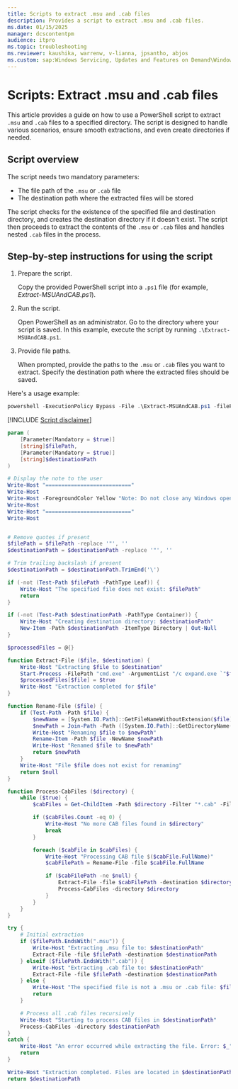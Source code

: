 ```yaml
---
title: Scripts to extract .msu and .cab files
description: Provides a script to extract .msu and .cab files.
ms.date: 01/15/2025
manager: dcscontentpm
audience: itpro
ms.topic: troubleshooting
ms.reviewer: kaushika, warrenw, v-lianna, jpsantho, abjos
ms.custom: sap:Windows Servicing, Updates and Features on Demand\Windows Update fails - installation stops with error, csstroubleshoot
---
```

# Scripts: Extract .msu and .cab files

This article provides a guide on how to use a PowerShell script to extract `.msu` and `.cab` files to a specified directory. The script is designed to handle various scenarios, ensure smooth extractions, and even create directories if needed.

## Script overview

The script needs two mandatory parameters:

- The file path of the `.msu` or `.cab` file
- The destination path where the extracted files will be stored

The script checks for the existence of the specified file and destination directory, and creates the destination directory if it doesn't exist. The script then proceeds to extract the contents of the `.msu` or `.cab` files and handles nested `.cab` files in the process.

## Step-by-step instructions for using the script

1. Prepare the script.

    Copy the provided PowerShell script into a `.ps1` file (for example, *Extract-MSUAndCAB.ps1*).

2. Run the script.

    Open PowerShell as an administrator. Go to the directory where your script is saved. In this example, execute the script by running `.\Extract-MSUAndCAB.ps1`.

3. Provide file paths.

    When prompted, provide the paths to the `.msu` or `.cab` files you want to extract. Specify the destination path where the extracted files should be saved.

Here's a usage example:

```powershell
powershell -ExecutionPolicy Bypass -File .\Extract-MSUAndCAB.ps1 -filePath "C:\<path>\<yourfile>.msu" -destinationPath "C:\<path>\<destination>"
```

[!INCLUDE [Script disclaimer](../../includes/script-disclaimer.md)]

```PowerShell
param (
    [Parameter(Mandatory = $true)]
    [string]$filePath,
    [Parameter(Mandatory = $true)]
    [string]$destinationPath
)

# Display the note to the user
Write-Host "==========================="
Write-Host
Write-Host -ForegroundColor Yellow "Note: Do not close any Windows opened by this script until it is completed."
Write-Host
Write-Host "==========================="
Write-Host


# Remove quotes if present
$filePath = $filePath -replace '"', ''
$destinationPath = $destinationPath -replace '"', ''

# Trim trailing backslash if present
$destinationPath = $destinationPath.TrimEnd('\')

if (-not (Test-Path $filePath -PathType Leaf)) {
    Write-Host "The specified file does not exist: $filePath"
    return
}

if (-not (Test-Path $destinationPath -PathType Container)) {
    Write-Host "Creating destination directory: $destinationPath"
    New-Item -Path $destinationPath -ItemType Directory | Out-Null
}

$processedFiles = @{}

function Extract-File ($file, $destination) {
    Write-Host "Extracting $file to $destination"
    Start-Process -FilePath "cmd.exe" -ArgumentList "/c expand.exe `"$file`" -f:* `"$destination`" > nul 2>&1" -Wait -WindowStyle Hidden | Out-Null
    $processedFiles[$file] = $true
    Write-Host "Extraction completed for $file"
}

function Rename-File ($file) {
    if (Test-Path -Path $file) {
        $newName = [System.IO.Path]::GetFileNameWithoutExtension($file) + "_" + [System.Guid]::NewGuid().ToString("N") + [System.IO.Path]::GetExtension($file)
        $newPath = Join-Path -Path ([System.IO.Path]::GetDirectoryName($file)) -ChildPath $newName
        Write-Host "Renaming $file to $newPath"
        Rename-Item -Path $file -NewName $newPath
        Write-Host "Renamed $file to $newPath"
        return $newPath
    }
    Write-Host "File $file does not exist for renaming"
    return $null
}

function Process-CabFiles ($directory) {
    while ($true) {
        $cabFiles = Get-ChildItem -Path $directory -Filter "*.cab" -File | Where-Object { -not $processedFiles[$_.FullName] -and $_.Name -ne "wsusscan.cab" }

        if ($cabFiles.Count -eq 0) {
            Write-Host "No more CAB files found in $directory"
            break
        }

        foreach ($cabFile in $cabFiles) {
            Write-Host "Processing CAB file $($cabFile.FullName)"
            $cabFilePath = Rename-File -file $cabFile.FullName

            if ($cabFilePath -ne $null) {
                Extract-File -file $cabFilePath -destination $directory
                Process-CabFiles -directory $directory
            }
        }
    }
}

try {
    # Initial extraction
    if ($filePath.EndsWith(".msu")) {
        Write-Host "Extracting .msu file to: $destinationPath"
        Extract-File -file $filePath -destination $destinationPath
    } elseif ($filePath.EndsWith(".cab")) {
        Write-Host "Extracting .cab file to: $destinationPath"
        Extract-File -file $filePath -destination $destinationPath
    } else {
        Write-Host "The specified file is not a .msu or .cab file: $filePath"
        return
    }

    # Process all .cab files recursively
    Write-Host "Starting to process CAB files in $destinationPath"
    Process-CabFiles -directory $destinationPath
}
catch {
    Write-Host "An error occurred while extracting the file. Error: $_"
    return
}

Write-Host "Extraction completed. Files are located in $destinationPath"
return $destinationPath
```

